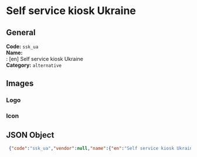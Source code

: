 # Self service kiosk Ukraine 
## General 
**Code:** `ssk_ua`  
**Name:**  
:	[en] Self service kiosk Ukraine  
**Category:** `alternative`  
## Images 
### Logo 
### Icon 
## JSON Object 
```json
 {"code":"ssk_ua","vendor":null,"name":{"en":"Self service kiosk Ukraine"},"description":null,"countries":null,"category":"alternative"}```  
